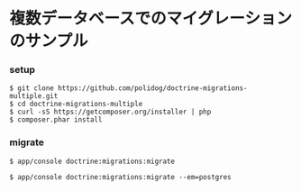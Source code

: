 複数データベースでのマイグレーションのサンプル
========================

### setup

```
$ git clone https://github.com/polidog/doctrine-migrations-multiple.git
$ cd doctrine-migrations-multiple
$ curl -sS https://getcomposer.org/installer | php
$ composer.phar install

```

### migrate

```
$ app/console doctrine:migrations:migrate

$ app/console doctrine:migrations:migrate --em=postgres
```
